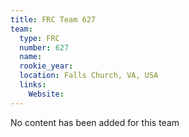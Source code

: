 ```yaml
---
title: FRC Team 627
team:
  type: FRC
  number: 627
  name: 
  rookie_year: 
  location: Falls Church, VA, USA
  links:
    Website: 
---
```

No content has been added for this team
